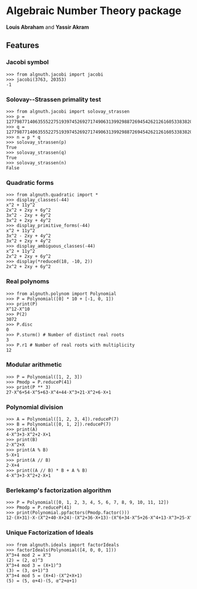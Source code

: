 Algebraic Number Theory package
===============================

**Louis Abraham** and **Yassir Akram**

Features
--------

### Jacobi symbol

    >>> from algnuth.jacobi import jacobi
    >>> jacobi(3763, 20353)
    -1

### Solovay--Strassen primality test

    >>> from algnuth.jacobi import solovay_strassen
    >>> p = 12779877140635552275193974526927174906313992988726945426212616053383820179306398832891367199026816638983953765799977121840616466620283861630627224899026453
    >>> q = 12779877140635552275193974526927174906313992988726945426212616053383820179306398832891367199026816638983953765799977121840616466620283861630627224899027521
    >>> n = p * q
    >>> solovay_strassen(p)
    True
    >>> solovay_strassen(q)
    True
    >>> solovay_strassen(n)
    False

### Quadratic forms

    >>> from algnuth.quadratic import *
    >>> display_classes(-44)
    x^2 + 11y^2
    2x^2 + 2xy + 6y^2
    3x^2 - 2xy + 4y^2
    3x^2 + 2xy + 4y^2
    >>> display_primitive_forms(-44)
    x^2 + 11y^2
    3x^2 - 2xy + 4y^2
    3x^2 + 2xy + 4y^2
    >>> display_ambiguous_classes(-44)
    x^2 + 11y^2
    2x^2 + 2xy + 6y^2
    >>> display(*reduced(18, -10, 2))
    2x^2 + 2xy + 6y^2

### Real polynoms

    >>> from algnuth.polynom import Polynomial
    >>> P = Polynomial([0] * 10 + [-1, 0, 1])
    >>> print(P)
    X^12-X^10
    >>> P(2)
    3072
    >>> P.disc
    0
    >>> P.sturm() # Number of distinct real roots
    3
    >>> P.r1 # Number of real roots with multiplicity
    12

### Modular arithmetic

    >>> P = Polynomial([1, 2, 3])
    >>> Pmodp = P.reduceP(41)
    >>> print(P ** 3)
    27⋅X^6+54⋅X^5+63⋅X^4+44⋅X^3+21⋅X^2+6⋅X+1

### Polynomial division

    >>> A = Polynomial([1, 2, 3, 4]).reduceP(7)
    >>> B = Polynomial([0, 1, 2]).reduceP(7)
    >>> print(A)
    4⋅X^3+3⋅X^2+2⋅X+1
    >>> print(B)
    2⋅X^2+X
    >>> print(A % B)
    5⋅X+1
    >>> print(A // B)
    2⋅X+4
    >>> print((A // B) * B + A % B)
    4⋅X^3+3⋅X^2+2⋅X+1

### Berlekamp's factorization algorithm

    >>> P = Polynomial([0, 1, 2, 3, 4, 5, 6, 7, 8, 9, 10, 11, 12])
    >>> Pmodp = P.reduceP(41)
    >>> print(Polynomial.ppfactors(Pmodp.factor()))
    12⋅(X+31)⋅X⋅(X^2+40⋅X+24)⋅(X^2+36⋅X+13)⋅(X^6+34⋅X^5+26⋅X^4+13⋅X^3+25⋅X^2+26⋅X+35)

### Unique Factorization of Ideals

    >>> from algnuth.ideals import factorIdeals
    >>> factorIdeals(Polynomial([4, 0, 0, 1]))
    X^3+4 mod 2 = X^3
    (2) = (2, α)^3
    X^3+4 mod 3 = (X+1)^3
    (3) = (3, α+1)^3
    X^3+4 mod 5 = (X+4)⋅(X^2+X+1)
    (5) = (5, α+4)⋅(5, α^2+α+1)
